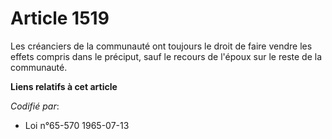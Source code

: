 # Article 1519

Les créanciers de la communauté ont toujours le droit de faire vendre les effets compris dans le préciput, sauf le recours de
l'époux sur le reste de la communauté.

**Liens relatifs à cet article**

_Codifié par_:

  - Loi n°65-570 1965-07-13
